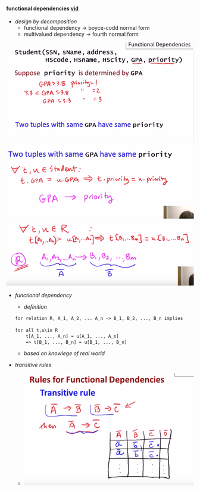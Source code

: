 


#### functional dependencies [vid](https://www.youtube.com/watch?v=Mkm1h5AtsXI&t=129s&list=PLroEs25KGvwzmvIxYHRhoGTz9w8LeXek0)

+ _design by decomposition_ 
    + functional dependency  ->  boyce-codd normal form
    + multivalued dependency -> fourth normal form



![](2017-10-21-23-25-20.png)
![](2017-10-21-23-26-16.png)
![](2017-10-21-23-29-05.png)
+ _functional dependency_
    + _definition_ 
    ```
    for relation R, A_1, A_2, ... A_n -> B_1, B_2, ..., B_n implies 

    for all t,u\in R
        t[A_1, ..., A_n] = u[A_1, ..., A_n] 
        => t[B_1, ..., B_n] = u[B_1, ..., B_n]
    ```
    + _based on knowlege of real world_


+ _transitive rules_ 
    + ![](2017-10-21-23-32-24.png)